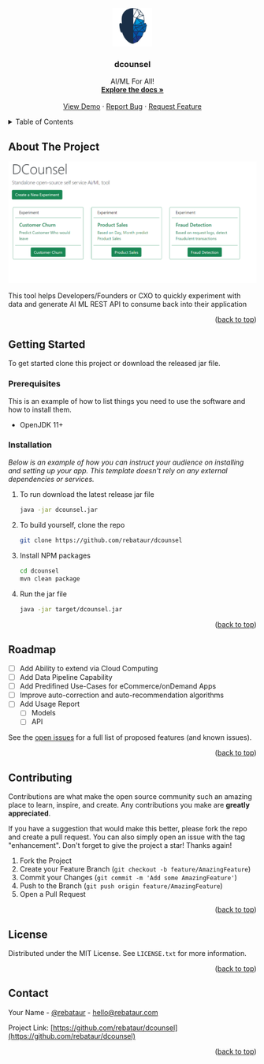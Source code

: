 <div id="top"></div>




<!-- PROJECT LOGO -->
<br />
<div align="center">
  <a href="https://github.com/rebataur/dcounsel">
    <img src="images/logo.png" alt="Logo" width="80" height="80">
  </a>

  <h3 align="center">dcounsel</h3>

  <p align="center">
    AI/ML For All!
    <br />
    <a href="https://github.com/rebataur/dcounsel"><strong>Explore the docs »</strong></a>
    <br />
    <br />
    <a href="https://github.com/rebataur/dcounsel">View Demo</a>
    ·
    <a href="https://github.com/rebataur/dcounsel/issues">Report Bug</a>
    ·
    <a href="https://github.com/rebataur/dcounsel/issues">Request Feature</a>
  </p>
</div>



<!-- TABLE OF CONTENTS -->
<details>
  <summary>Table of Contents</summary>
  <ol>
    <li>
      <a href="#about-the-project">About The Project</a>
      <ul>
        <li><a href="#built-with">Built With</a></li>
      </ul>
    </li>
    <li>
      <a href="#getting-started">Getting Started</a>
      <ul>
        <li><a href="#prerequisites">Prerequisites</a></li>
        <li><a href="#installation">Installation</a></li>
      </ul>
    </li>
    <li><a href="#usage">Usage</a></li>
    <li><a href="#roadmap">Roadmap</a></li>
    <li><a href="#contributing">Contributing</a></li>
    <li><a href="#license">License</a></li>
    <li><a href="#contact">Contact</a></li>
    <li><a href="#acknowledgments">Acknowledgments</a></li>
  </ol>
</details>



<!-- ABOUT THE PROJECT -->
## About The Project

[![Product Name Screen Shot][product-screenshot]](https://example.com)

This tool helps Developers/Founders or CXO to quickly experiment with data and generate AI ML REST API to consume back into their application


<p align="right">(<a href="#top">back to top</a>)</p>



<!-- GETTING STARTED -->
## Getting Started

To get started clone this project or download the released jar file.

### Prerequisites

This is an example of how to list things you need to use the software and how to install them.
* OpenJDK 11+


### Installation

_Below is an example of how you can instruct your audience on installing and setting up your app. This template doesn't rely on any external dependencies or services._

1. To run download the latest release jar file
   ```sh
   java -jar dcounsel.jar
   ```
2. To build yourself, clone the repo
   ```sh
   git clone https://github.com/rebataur/dcounsel
   ```
3. Install NPM packages
   ```sh
   cd dcounsel
   mvn clean package
   ```
4. Run the jar file
   ```sh
   java -jar target/dcounsel.jar
   ```

<p align="right">(<a href="#top">back to top</a>)</p>



<!-- ROADMAP -->
## Roadmap

- [ ] Add Ability to extend via Cloud Computing
- [ ] Add Data Pipeline Capability
- [ ] Add Predifined Use-Cases for eCommerce/onDemand Apps
- [ ] Improve auto-correction and auto-recommendation algorithms
- [ ] Add Usage Report
    - [ ] Models
    - [ ] API

See the [open issues](https://github.com/rebataur/dcounsel/issues) for a full list of proposed features (and known issues).

<p align="right">(<a href="#top">back to top</a>)</p>



<!-- CONTRIBUTING -->
## Contributing

Contributions are what make the open source community such an amazing place to learn, inspire, and create. Any contributions you make are **greatly appreciated**.

If you have a suggestion that would make this better, please fork the repo and create a pull request. You can also simply open an issue with the tag "enhancement".
Don't forget to give the project a star! Thanks again!

1. Fork the Project
2. Create your Feature Branch (`git checkout -b feature/AmazingFeature`)
3. Commit your Changes (`git commit -m 'Add some AmazingFeature'`)
4. Push to the Branch (`git push origin feature/AmazingFeature`)
5. Open a Pull Request

<p align="right">(<a href="#top">back to top</a>)</p>



<!-- LICENSE -->
## License

Distributed under the MIT License. See `LICENSE.txt` for more information.

<p align="right">(<a href="#top">back to top</a>)</p>



<!-- CONTACT -->
## Contact

Your Name - [@rebataur](https://twitter.com/rebataur) - hello@rebataur.com

Project Link: [https://github.com/rebataur/dcounsel](https://github.com/rebataur/dcounsel)

<p align="right">(<a href="#top">back to top</a>)</p>






<!-- MARKDOWN LINKS & IMAGES -->
<!-- https://www.markdownguide.org/basic-syntax/#reference-style-links -->
[contributors-shield]: https://img.shields.io/github/contributors/othneildrew/Best-README-Template.svg?style=for-the-badge
[contributors-url]: https://github.com/othneildrew/Best-README-Template/graphs/contributors
[forks-shield]: https://img.shields.io/github/forks/othneildrew/Best-README-Template.svg?style=for-the-badge
[forks-url]: https://github.com/othneildrew/Best-README-Template/network/members
[stars-shield]: https://img.shields.io/github/stars/othneildrew/Best-README-Template.svg?style=for-the-badge
[stars-url]: https://github.com/othneildrew/Best-README-Template/stargazers
[issues-shield]: https://img.shields.io/github/issues/othneildrew/Best-README-Template.svg?style=for-the-badge
[issues-url]: https://github.com/othneildrew/Best-README-Template/issues
[license-shield]: https://img.shields.io/github/license/othneildrew/Best-README-Template.svg?style=for-the-badge
[license-url]: https://github.com/othneildrew/Best-README-Template/blob/master/LICENSE.txt
[linkedin-shield]: https://img.shields.io/badge/-LinkedIn-black.svg?style=for-the-badge&logo=linkedin&colorB=555
[linkedin-url]: https://linkedin.com/in/othneildrew
[product-screenshot]: images/screenshot.png
